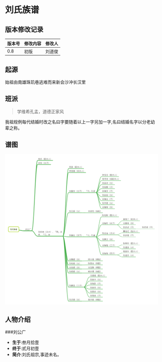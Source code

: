 ﻿# 刘氏族谱


## **版本修改记录**
|版本号|修改内容|修改人|
|------|--------|---|
|0.8|初版|刘道俊|


## **起源**
始祖由南雄珠玑巷逃难而来新会沙冲长汉里

## **班派**

> 学维希孔孟，道德正家风

我祖规例每代结婚时改之名曰字要随着以上一字另加一字,名曰结婚名字以分老幼辈之称。

## **谱图**
![png][1]


## **人物介绍**

###刘公广
* **生于**:叁月拾壹
* **终于**:贰月初壹
* **简介**:刘氏祖宗,事迹未名。

[1]:https://raw.githubusercontent.com/RexGene/family/master/tree/tree.png
